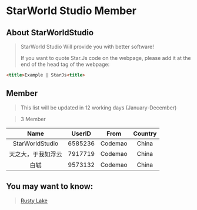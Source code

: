 # StarWorld Studio Member

## About StarWorldStudio

> StarWorld Studio Will provide you with better software!
> 
> If you want to quote Star.Js code on the webpage, please add it at the end of the head tag of the webpage:



```html
<title>Example | StarJs<title>
```


## Member

> This list will be updated in 12 working days (January-December)

> 3 Member


|Name|UserID|From|Country|
|:--:|:--:|:--:|:--:|
|StarWorldStudio|6585236|Codemao|China|
|天之大，于我如浮云|7917719|Codemao|China|
|白轼|9573132|Codemao|China|





## You may want to know:
> [Rusty Lake](http://www.rustylake.com/)
